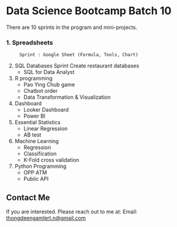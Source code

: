 # Data Science Bootcamp Batch 10
There are 10 sprints in the program and mini-projects.

### 1. Spreadsheets 
         Sprint : Google Sheet (Formula, Tools, Chart)
2. SQL Databases
   Sprint Create restaurant databases
   - SQL for Data Analyst
3. R programming 
   - Pao Ying Chub game
   - Chatbot order
   - Data Transformation & Visualization
4. Dashboard
   - Looker Dashboard
   - Power BI
5. Essential Statistics
   - Linear Regression
   - AB test
6. Machine Learning
   - Regression
   - Classification
   - K-Fold cross validation
7. Python Programming
   - OPP ATM
   - Public API

## Contact Me
If you are interested. Please reach out to me at: 
Email: thongdeengamlert.n@gmail.com
